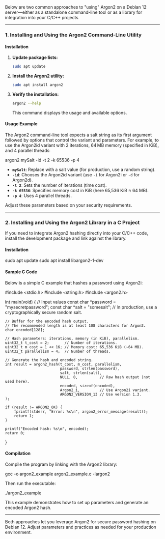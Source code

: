 Below are two common approaches to "using" Argon2 on a Debian 12 server—either as a standalone command-line tool or as a library for integration into your C/C++ projects.

---

### 1. Installing and Using the Argon2 Command‐Line Utility

#### **Installation**

1. **Update package lists:**
    
    ```bash
    sudo apt update
    ```
    
2. **Install the Argon2 utility:**
    
    ```bash
    sudo apt install argon2
    ```
    
3. **Verify the installation:**
    
    ```bash
    argon2 --help
    ```
    
    This command displays the usage and available options.
    

#### **Usage Example**

The Argon2 command-line tool expects a salt string as its first argument followed by options that control the variant and parameters. For example, to use the Argon2id variant with 2 iterations, 64 MB memory (specified in KiB), and 4 parallel threads:

argon2 mySalt -id -t 2 -k 65536 -p 4

- **`mySalt`**: Replace with a salt value (for production, use a random string).
- **`-id`**: Chooses the Argon2id variant (use `-i` for Argon2i or `-d` for Argon2d).
- **`-t 2`**: Sets the number of iterations (time cost).
- **`-k 65536`**: Specifies memory cost in KiB (here 65,536 KiB ≈ 64 MB).
- **`-p 4`**: Uses 4 parallel threads.

Adjust these parameters based on your security requirements.

---

### 2. Installing and Using the Argon2 Library in a C Project

If you need to integrate Argon2 hashing directly into your C/C++ code, install the development package and link against the library.

#### **Installation**

sudo apt update
sudo apt install libargon2-1-dev

#### **Sample C Code**

Below is a simple C example that hashes a password using Argon2i:

#include <stdio.h>
#include <string.h>
#include <argon2.h>

int main(void) {
    // Input values
    const char *password = "mysecretpassword";
    const char *salt = "somesalt"; // In production, use a cryptographically secure random salt.

    // Buffer for the encoded hash output.
    // The recommended length is at least 108 characters for Argon2.
    char encoded[128];
    
    // Hash parameters: iterations, memory (in KiB), parallelism.
    uint32_t t_cost = 2;       // Number of iterations.
    uint32_t m_cost = 1 << 16; // Memory cost: 65,536 KiB (~64 MB).
    uint32_t parallelism = 4;  // Number of threads.

    // Generate the hash and encoded string.
    int result = argon2_hash(t_cost, m_cost, parallelism,
                             password, strlen(password),
                             salt, strlen(salt),
                             NULL, 0,          // Raw hash output (not used here).
                             encoded, sizeof(encoded),
                             Argon2_i,         // Use Argon2i variant.
                             ARGON2_VERSION_13 // Use version 1.3.
    );

    if (result != ARGON2_OK) {
        fprintf(stderr, "Error: %s\n", argon2_error_message(result));
        return 1;
    }

    printf("Encoded hash: %s\n", encoded);
    return 0;
}

#### **Compilation**

Compile the program by linking with the Argon2 library:

gcc -o argon2_example argon2_example.c -largon2

Then run the executable:

./argon2_example

This example demonstrates how to set up parameters and generate an encoded Argon2 hash.

---

Both approaches let you leverage Argon2 for secure password hashing on Debian 12. Adjust parameters and practices as needed for your production environment.
